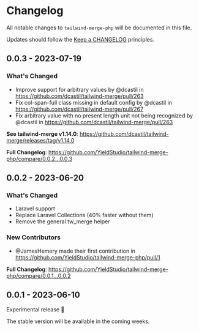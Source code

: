 # Changelog

All notable changes to `tailwind-merge-php` will be documented in this file.

Updates should follow the [Keep a CHANGELOG](http://keepachangelog.com/) principles.

## 0.0.3 - 2023-07-19

### What's Changed

- Improve support for arbitrary values by @dcastil in https://github.com/dcastil/tailwind-merge/pull/263
- Fix col-span-full class missing in default config by @dcastil in https://github.com/dcastil/tailwind-merge/pull/267
- Fix arbitrary value with no present length unit not being recognized by @dcastil in https://github.com/dcastil/tailwind-merge/pull/263

**See tailwind-merge v1.14.0**: https://github.com/dcastil/tailwind-merge/releases/tag/v1.14.0

**Full Changelog**: https://github.com/YieldStudio/tailwind-merge-php/compare/0.0.2...0.0.3

## 0.0.2 - 2023-06-20

### What's Changed

- Laravel support
- Replace Laravel Collections (40% faster without them)
- Remove the general tw_merge helper

### New Contributors

- @JamesHemery made their first contribution in https://github.com/YieldStudio/tailwind-merge-php/pull/1

**Full Changelog**: https://github.com/YieldStudio/tailwind-merge-php/compare/0.0.1...0.0.2

## 0.0.1 - 2023-06-10

Experimental release 🥳

The stable version will be available in the coming weeks.
